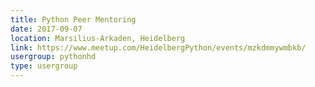 ```yaml
---
title: Python Peer Mentoring
date: 2017-09-07
location: Marsilius-Arkaden, Heidelberg
link: https://www.meetup.com/HeidelbergPython/events/mzkdmmywmbkb/
usergroup: pythonhd
type: usergroup
---
```

